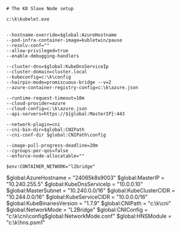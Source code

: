     
    # The K8 Slave Node setup
    
    c:\k\kubelet.exe 
	
	
	--hostname-override=$global:AzureHostname 
	--pod-infra-container-image=kubletwin/pause 
	--resolv-conf="" 
	--allow-privileged=true 
	--enable-debugging-handlers 

	--cluster-dns=$global:KubeDnsServiceIp 
	--cluster-domain=cluster.local  
	--kubeconfig=c:\k\config 
	--hairpin-mode=promiscuous-bridge --v=2 
	--azure-container-registry-config=c:\k\azure.json 
	
	--runtime-request-timeout=10m  
	--cloud-provider=azure 
	--cloud-config=c:\k\azure.json 
	--api-servers=https://${global:MasterIP}:443 
	
	--network-plugin=cni 
	--cni-bin-dir=$global:CNIPath 
	--cni-conf-dir $global:CNIPath\config 
	
	--image-pull-progress-deadline=20m 
	--cgroups-per-qos=false 
	--enforce-node-allocatable=""

	$env:CONTAINER_NETWORK="l2bridge" 
$global:AzureHostname = "24065k8s9003"
$global:MasterIP = "10.240.255.5"
$global:KubeDnsServiceIp = "10.0.0.10"
$global:MasterSubnet = "10.240.0.0/16"
$global:KubeClusterCIDR = "10.244.0.0/16"
$global:KubeServiceCIDR = "10.0.0.0/16"
$global:KubeBinariesVersion = "1.7.9"
$global:CNIPath = "c:\k\cni"
$global:NetworkMode = "L2Bridge"
$global:CNIConfig = "c:\k\cni\config\$global:NetworkMode.conf"
$global:HNSModule = "c:\k\hns.psm1"

